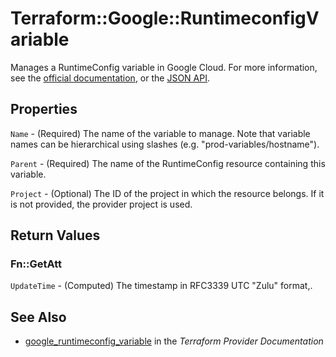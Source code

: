 # Terraform::Google::RuntimeconfigVariable

Manages a RuntimeConfig variable in Google Cloud. For more information, see the
[official documentation](https://cloud.google.com/deployment-manager/runtime-configurator/),
or the
[JSON API](https://cloud.google.com/deployment-manager/runtime-configurator/reference/rest/).

## Properties

`Name` - (Required) The name of the variable to manage. Note that variable
names can be hierarchical using slashes (e.g. "prod-variables/hostname").

`Parent` - (Required) The name of the RuntimeConfig resource containing this
variable.

`Project` - (Optional) The ID of the project in which the resource belongs. If it
is not provided, the provider project is used.


## Return Values

### Fn::GetAtt

`UpdateTime` - (Computed) The timestamp in RFC3339 UTC "Zulu" format,.

## See Also

* [google_runtimeconfig_variable](https://www.terraform.io/docs/providers/google/r/runtimeconfig_variable.html) in the _Terraform Provider Documentation_